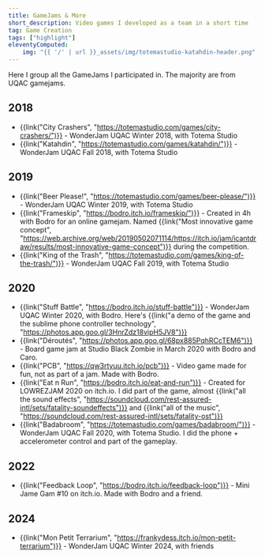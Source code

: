 ```yaml
---
title: GameJams & More
short_description: Video games I developed as a team in a short time
tag: Game Creation
tags: ["highlight"]
eleventyComputed:
    img: "{{ '/' | url }}_assets/img/totemastudio-katahdin-header.png"
---
```


Here I group all the GameJams I participated in. The majority are from UQAC gamejams.

## 2018

- {{link("City Crashers", "https://totemastudio.com/games/city-crashers/")}} - WonderJam UQAC Winter 2018, with Totema Studio
- {{link("Katahdin", "https://totemastudio.com/games/katahdin/")}} - WonderJam UQAC Fall 2018, with Totema Studio

## 2019
- {{link("Beer Please!", "https://totemastudio.com/games/beer-please/")}} - WonderJam UQAC Winter 2019, with Totema Studio
- {{link("Frameskip", "https://bodro.itch.io/frameskip/")}} - Created in 4h with Bodro for an online gamejam. Named {{link("Most innovative game concept", "https://web.archive.org/web/20190502071114/https://itch.io/jam/icantdraw/results/most-innovative-game-concept")}} during the competition.
- {{link("King of the Trash", "https://totemastudio.com/games/king-of-the-trash/")}} - WonderJam UQAC Fall 2019, with Totema Studio

## 2020
- {{link("Stuff Battle", "https://bodro.itch.io/stuff-battle")}} - WonderJam UQAC Winter 2020, with Bodro. Here's {{link("a demo of the game and the sublime phone controller technology", "https://photos.app.goo.gl/3HnrZdz18vipH5JV8")}}
- {{link("Déroutés", "https://photos.app.goo.gl/68px885PqhRCcTEM6")}} - Board game jam at Studio Black Zombie in March 2020 with Bodro and Caro.
- {{link("PCB", "https://qw3rtyuu.itch.io/pcb")}} - Video game made for fun, not as part of a jam. Made with Bodro.
- {{link("Eat n Run", "https://bodro.itch.io/eat-and-run")}} - Created for LOWREZJAM 2020 on itch.io. I did part of the game, almost {{link("all the sound effects", "https://soundcloud.com/rest-assured-intl/sets/fatality-soundeffects")}} and {{link("all of the music", "https://soundcloud.com/rest-assured-intl/sets/fatality-ost")}}
- {{link("Badabroom", "https://totemastudio.com/games/badabroom/")}} - WonderJam UQAC Fall 2020, with Totema Studio. I did the phone + accelerometer control and part of the gameplay.

## 2022

- {{link("Feedback Loop", "https://bodro.itch.io/feedback-loop")}} - Mini Jame Gam #10 on itch.io. Made with Bodro and a friend.

## 2024

- {{link("Mon Petit Terrarium", "https://frankydess.itch.io/mon-petit-terrarium")}} - WonderJam UQAC Winter 2024, with friends